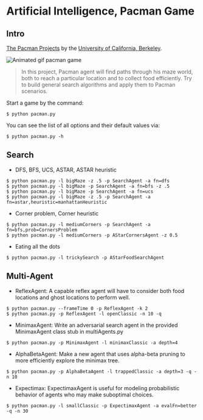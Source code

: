 Artificial Intelligence, Pacman Game
======================================

## Intro
[The Pacman Projects](http://ai.berkeley.edu/project_overview.html) by the [University of California, Berkeley](http://berkeley.edu/).

![Animated gif pacman game](http://ai.berkeley.edu/images/pacman_game.gif)

> In this project, Pacman agent will find paths through his maze world, both to reach a particular location and to collect food efficiently. Try to build general search algorithms and apply them to Pacman scenarios.

Start a game by the command:
```
$ python pacman.py
```
You can see the list of all options and their default values via:
```
$ python pacman.py -h
```

## Search
- DFS, BFS, UCS, ASTAR, ASTAR heuristic 
```
$ python pacman.py -l bigMaze -z .5 -p SearchAgent -a fn=dfs
$ python pacman.py -l bigMaze -p SearchAgent -a fn=bfs -z .5
$ python pacman.py -l bigMaze -p SearchAgent -a fn=ucs
$ python pacman.py -l bigMaze -z .5 -p SearchAgent -a fn=astar,heuristic=manhattanHeuristic
```
- Corner problem, Corner heuristic
```
$ python pacman.py -l mediumCorners -p SearchAgent -a fn=bfs,prob=CornersProblem
$ python pacman.py -l mediumCorners -p AStarCornersAgent -z 0.5
```
- Eating all the dots
```
$ python pacman.py -l trickySearch -p AStarFoodSearchAgent
```


## Multi-Agent
- ReflexAgent: 
A capable reflex agent will have to consider both food locations and ghost locations to perform well.
```
$ python pacman.py --frameTime 0 -p ReflexAgent -k 2
$ python pacman.py -p ReflexAgent -l openClassic -n 10 -q
```
- MinimaxAgent: 
Write an adversarial search agent in the provided MinimaxAgent class stub in multiAgents.py
```
$ python pacman.py -p MinimaxAgent -l minimaxClassic -a depth=4
```
- AlphaBetaAgent: 
Make a new agent that uses alpha-beta pruning to more efficiently explore the minimax tree.
```
$ python pacman.py -p AlphaBetaAgent -l trappedClassic -a depth=3 -q -n 10
```
- Expectimax: 
ExpectimaxAgent is useful for modeling probabilistic behavior of agents who may make suboptimal choices.
```
$ python pacman.py -l smallClassic -p ExpectimaxAgent -a evalFn=better -q -n 30
```
